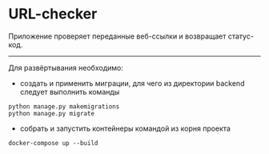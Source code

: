 # URL-checker
Приложение проверяет переданные веб-ссылки и возвращает статус-код.
____
Для развёртывания необходимо:
- создать и применить миграции, для чего из директории backend следует выполнить команды
```
python manage.py makemigrations
python manage.py migrate
```
- собрать и запустить контейнеры командой из корня проекта
```
docker-compose up --build
```